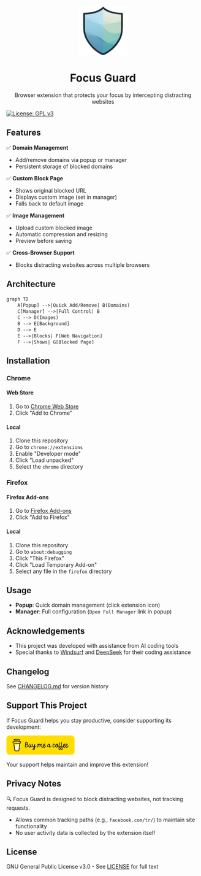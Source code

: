 <div align="center">
  <img src="chrome/images/icon128.png" width="128" alt="Focus Guard Logo">
  <h1>Focus Guard</h1>
  <p>Browser extension that protects your focus by intercepting distracting websites</p>
</div>

[![License: GPL v3](https://img.shields.io/badge/License-GPLv3-blue.svg)](https://www.gnu.org/licenses/gpl-3.0)

## Features

✅ **Domain Management**
- Add/remove domains via popup or manager
- Persistent storage of blocked domains

✅ **Custom Block Page**
- Shows original blocked URL
- Displays custom image (set in manager)
- Falls back to default image

✅ **Image Management**
- Upload custom blocked image
- Automatic compression and resizing
- Preview before saving

✅ **Cross-Browser Support**
- Blocks distracting websites across multiple browsers

## Architecture

```mermaid
graph TD
    A[Popup] -->|Quick Add/Remove| B(Domains)
    C[Manager] -->|Full Control| B
    C --> D(Images)
    B --> E[Background]
    D --> E
    E -->|Blocks| F[Web Navigation]
    F -->|Shows| G[Blocked Page]
```

## Installation

### Chrome
#### Web Store
1. Go to [Chrome Web Store](https://chromewebstore.google.com/detail/ppioeifofhgpmcbdpehndajepecngmgp)
2. Click "Add to Chrome"

#### Local
1. Clone this repository
2. Go to `chrome://extensions`
3. Enable "Developer mode"
4. Click "Load unpacked"
5. Select the `chrome` directory

### Firefox
#### Firefox Add-ons
1. Go to [Firefox Add-ons](https://addons.mozilla.org/en-US/firefox/addon/focus-guard-pro/)
2. Click "Add to Firefox"

#### Local
1. Clone this repository
2. Go to `about:debugging`
3. Click "This Firefox"
4. Click "Load Temporary Add-on"
5. Select any file in the `firefox` directory

## Usage

- **Popup**: Quick domain management (click extension icon)
- **Manager**: Full configuration (`Open Full Manager` link in popup)

## Acknowledgements
- This project was developed with assistance from AI coding tools
- Special thanks to [Windsurf](https://windsurf.dev) and [DeepSeek](https://deepseek.com) for their coding assistance

## Changelog
See [CHANGELOG.md](CHANGELOG.md) for version history

## Support This Project

If Focus Guard helps you stay productive, consider supporting its development:

[![Buy Me A Coffee](bmc-logo.png)](https://www.buymeacoffee.com/tomhat)

Your support helps maintain and improve this extension!

## Privacy Notes
🔍 Focus Guard is designed to block distracting websites, not tracking requests.  
- Allows common tracking paths (e.g., `facebook.com/tr/`) to maintain site functionality
- No user activity data is collected by the extension itself

## License
GNU General Public License v3.0 - See [LICENSE](LICENSE) for full text
